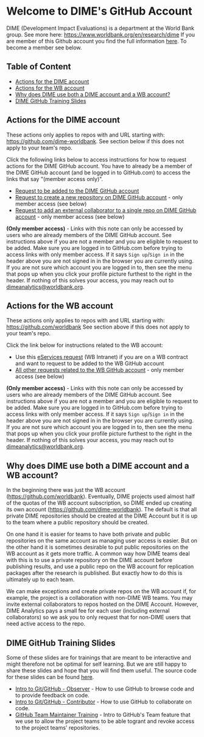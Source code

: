 # Welcome to DIME's GitHub Account

DIME (Development Impact Evaluations) is a department at the World Bank group. See more here: https://www.worldbank.org/en/research/dime If you are member of this Github account you find the full information [here](https://github.com/dime-worldbank/dime-account-admin-private). To become a member see below.

## Table of Content

* [Actions for the DIME account](#actions-for-the-dime-account)
* [Actions for the WB account](#actions-for-the-wb-account)
* [Why does DIME use both a DIME account and a WB account?](#why-does-dime-use-both-a-dime-account-and-a-wb-account)
* [DIME GitHub Training Slides](#dime-github-training-slides)

## Actions for the DIME account

These actions only applies to repos with and URL starting with: https://github.com/dime-worldbank.
See section below if this does not apply to your team's repo.

Click the following links below to access instructions for how to request actions for the DIME GitHub account. You have to already be a member of the DIME GitHub account (and be logged in to GitHub.com) to access the links that say "(member access only)".

* [Request to be added to the DIME GitHub account](https://github.com/dime-worldbank/dime-account-admin/blob/master/instructions/request-access-dime-org.md)
* [Request to create a new repository on DIME GitHub account](https://github.com/dime-worldbank/dime-account-admin-private/blob/master/instructions/request-new-repo-dime-org.md) - only member access (see below)
* [Request to add an external collaborator to a single repo on DIME GitHub account](https://github.com/dime-worldbank/dime-account-admin-private/blob/master/instructions/add-external-collaborator-dime-org.md) - only member access (see below)

**(Only member access)** - Links with this note can only be accessed by users who are already members of the DIME GitHub account. 
See instructions above if you are not a member and you are eligible to request to be added. 
Make sure you are logged in to GitHub.com before trying to access links with only member access. 
If it says `Sign up`/`Sign in` in the header above you are not signed in in the browser you are currently using. 
If you are not sure which account you are logged in to, 
then see the menu that pops up when you click your profile picture furthest to the right in the header. 
If nothing of this solves your access, you may reach out to dimeanalytics@worldbank.org.

## Actions for the WB account

These actions only applies to repos with and URL starting with: https://github.com/worldbank
See section above if this does not apply to your team's repo.

Click the link below for instructions related to the WB account:

* Use this [eServices request](https://worldbankgroup.service-now.com/wbg?id=wbg_sc_catalog&sys_id=910e1739db1a54903c5960ab13961912) (WB Intranet) if you are on a WB contract and want to request to be added to the WB GitHub account
* [All other requests related to the WB GitHub account](https://github.com/dime-worldbank/dime-account-admin-private/blob/master/instructions/wb-github-account.md)  - only member access (see below)

**(Only member access)** - Links with this note can only be accessed by users who are already members of the DIME GitHub account. 
See instructions above if you are not a member and you are eligible to request to be added. 
Make sure you are logged in to GitHub.com before trying to access links with only member access. 
If it says `Sign up`/`Sign in` in the header above you are not signed in in the browser you are currently using. 
If you are not sure which account you are logged in to, 
then see the menu that pops up when you click your profile picture furthest to the right in the header. 
If nothing of this solves your access, you may reach out to dimeanalytics@worldbank.org.

## Why does DIME use both a DIME account and a WB account?

In the beginning there was just the WB account (https://github.com/worldbank).
Eventually, DIME projects used almost half of the quotas of the WB account subscription,
so DIME ended up creating its own account (https://github.com/dime-worldbank).
The default is that all private DIME repositories should be created at the DIME Account
but it is up to the team where a public repository should be created.

On one hand it is easier for teams to have both
private and public repositories on the same account
as managing user access is easier.
But on the other hand it is sometimes desirable to put public repositories
on the WB account as it gets more traffic.
A common way how DIME teams deal with this
is to use a private repository on the DIME account before publishing results,
and use a public repo on the WB account for replication packages
after the research is published.
But exactly how to do this is ultimately up to each team.

We can make exceptions and create private repos on the WB account if,
for example, the project is a collaboration with non-DIME WB teams.
You may invite external collaborators to repos hosted on the DIME Account.
However, DIME Analytics pays a small fee for each user
(including external collaborators) so we ask you to only request that for
non-DIME users that need active access to the repo.

## DIME GitHub Training Slides

Some of these slides are for trainings that are meant to be interactive and might therefore not be optimal for self learning. But we are still happy to share these slides and hope that you will find them useful. The source code for these slides can be found [here](https://github.com/worldbank/dime-github-trainings/tree/master/GitHub-trainings).

* [Intro to Git/GitHub - Observer](https://osf.io/a2htb/) - How to use GitHub to browse code and to provide feedback on code.
* [Intro to Git/GitHub - Contributor](https://osf.io/2mz4j/) - How to use GitHub to collaborate on code.
* [GitHub Team Maintainer Training](https://osf.io/arpyc/) - Intro to GitHub's Team feature that we use to allow the project teams to be able togrant and revoke access to the project teams' repositories.

